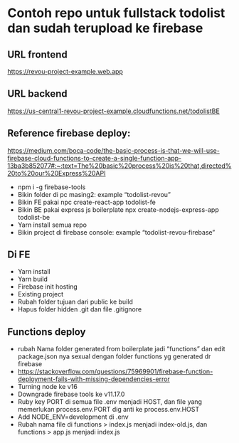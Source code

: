 # Contoh repo untuk fullstack todolist dan sudah terupload ke firebase

## URL frontend

https://revou-project-example.web.app

## URL backend

https://us-central1-revou-project-example.cloudfunctions.net/todolistBE


## Reference firebase deploy: 

https://medium.com/boca-code/the-basic-process-is-that-we-will-use-firebase-cloud-functions-to-create-a-single-function-app-13ba3b852077#:~:text=The%20basic%20process%20is%20that,directed%20to%20our%20Express%20API

- npm i -g firebase-tools
- Bikin folder di pc masing2: example “todolist-revou”
- Bikin FE pakai npc create-react-app todolist-fe
- Bikin BE pakai express js boilerplate npx create-nodejs-express-app todolist-be
- Yarn install semua repo
- Bikin project di firebase console: example “todolist-revou-firebase”

## Di FE
- Yarn install
- Yarn build
- Firebase init hosting
- Existing project
- Rubah folder tujuan dari public ke build
- Hapus folder hidden .git dan file .gitignore



## Functions deploy
- rubah Nama folder generated from boilerplate jadi “functions” dan edit package.json nya sexual dengan folder functions yg generated dr firebase
- https://stackoverflow.com/questions/75969901/firebase-function-deployment-fails-with-missing-dependencies-error
- Turning node ke v16
- Downgrade firebase tools ke v11.17.0
- Ruby key PORT di semua file .env menjadi HOST, dan file yang memerlukan process.env.PORT dig anti ke process.env.HOST
- Add NODE_ENV=development di .env
- Rubah nama file di functions > index.js menjadi index-old.js, dan functions > app.js menjadi index.js